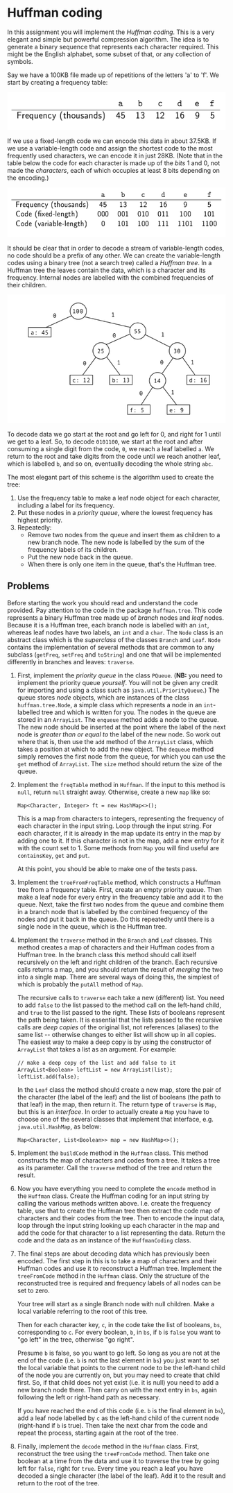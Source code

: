 # Huffman coding

In this assignment you will implement the *Huffman coding*. This is a
very elegant and simple but powerful compression algorithm. The idea
is to generate a binary sequence that represents each character
required. This might be the English alphabet, some subset of that, or
any collection of symbols.

Say we have a 100KB file made up of repetitions of the letters 'a' to 'f'.
We start by creating a frequency table:

![Frequency table](etc/images/ftable.png)

If we use a fixed-length code we can encode this data in about
37.5KB. If we use a variable-length code and assign the shortest code
to the most frequently used characters, we can encode it in just
28KB. (Note that in the table below the code for each character is
made up of the *bits* 1 and 0, not made the *characters*, each of
which occupies at least 8 bits depending on the encoding.)

![Fixed and variable length codes](etc/images/codes.png)

It should be clear that in order to decode a stream of variable-length
codes, no code should be a prefix of any other.  We can create the
variable-length codes using a binary tree (not a search tree) called a
*Huffman tree*. In a Huffman tree the leaves contain the data, which
is a character and its frequency. Internal nodes are labelled with the
combined frequencies of their children.

![Fixed and variable length codes](etc/images/htree.png)

To decode data we go start at the root and go left for 0, and right
for 1 until we get to a leaf. So, to decode `0101100`, we start at the
root and after consuming a single digit from the code, `0`, we reach a
leaf labelled `a`. We return to the root and take digits from the code
until we reach another leaf, which is labelled `b`, and so on,
eventually decoding the whole string `abc`.

The most elegant part of this scheme is the algorithm used to create the tree:

1. Use the frequency table to make a leaf node object for each character, including a label
for its frequency.
2. Put these nodes in a *priority queue*, where the lowest
frequency has highest priority.
3. Repeatedly:
    - Remove two nodes from the queue and insert them as children
to a new branch node. The new node is labelled by the sum of the frequency labels of its children.
    - Put the new node back in the queue.
    - When there is only one item in the queue, that's the Huffman
tree.

## Problems

Before starting the work you should read and understand the code provided. Pay
attention to the code in the package `huffman.tree`. This code represents a binary 
Huffman tree made up of *branch* nodes and *leaf* nodes. Because it is a Huffman tree,
each branch node is labelled with an `int`, whereas leaf nodes have two labels, an 
`int` and a `char`. The `Node` class is an abstract class which is the *superclass* 
of the classes `Branch` and `Leaf`. `Node` contains the implementation of several 
methods that are common to any subclass (`getFreq`, `setFreq` and `toString`) and 
one that will be implemented differently in branches and leaves: `traverse`.

1. First, implement the *priority queue* in the class
`PQueue`. (**NB:** you need to implement the priority queue
*yourself*. You will not be given any credit for importing and using a
class such as `java.util.PriorityQueue`.) The queue stores *node* objects, which are 
instances of the class `huffman.tree.Node`, a simple class which represents a 
node in an `int`-labelled tree and which is written for you. The nodes 
in the queue are stored in an `ArrayList`. The `enqueue` method adds a node to the
queue. The new node should be inserted at the point where the
label of the next node is *greater than or equal to* the label of the new
node. So work out where that is, then use the `add` method of the
`ArrayList` class, which takes a position at which to add the new
object. The `dequeue` method simply removes the first node from the
queue, for which you can use the `get` method of `ArrayList`. The
`size` method should return the size of the queue.
 
2. Implement the `freqTable` method in `Huffman`. If the input to
 this method is `null`, return `null` straight away.  Otherwise,
 create a new `map` like so:
 
   ```
   Map<Character, Integer> ft = new HashMap<>();
   ``` 
    
   This is a map from characters to integers, representing the frequency of each character in the input string. 
   Loop through the input string. For each character, if it is already in the map update its entry in the map by 
   adding one to it. If this character is not in the map, add a new entry for it with the count set to 1. Some 
   methods from `Map` you will find useful are `containsKey`, `get` and `put`.
    
   At this point, you should be able to make one of the tests pass.
    
3. Implement the `treeFromFreqTable` method, which constructs a Huffman tree from a frequency table. First, create an 
 empty priority queue. Then make a leaf node for every entry in the frequency table and add it to the queue. Next, take 
 the first two nodes from the queue and combine them in a branch node that is labelled by the combined frequency of the 
 nodes and put it back in the queue. Do this repeatedly until there is a single node in the queue, which is the Huffman 
 tree.
 
4. Implement the `traverse` method in the `Branch` and `Leaf` classes. This method creates a map of characters and 
 their Huffman codes from a Huffman tree. In the branch class this method should call itself recursively on the left and 
 right children of the branch. Each recursive calls returns a map, and you should return the result of *merging* the two
into a single map. There are several ways of doing this, the simplest of which is probably the `putAll` method of `Map`. 

   The recursive calls to `traverse` each take a new (different) list. You need to add `false` to the list passed to the 
method call on the left-hand child, and `true` to the list passed to the right. These lists of booleans represent the 
path being taken. It is essential that the lists passed to the recursive calls are *deep copies* of the original list, 
not references (aliases) to the same list -- otherwise changes to either list will show up in all copies. The easiest 
way to make a deep copy is by using the constructor of `ArrayList` that takes a list as an argument. For example:
 
   ```
   // make a deep copy of the list and add false to it
   ArrayList<Boolean> leftList = new ArrayList(list);
   leftList.add(false);
   ```
 
    In the `Leaf` class the method should create a new map, store the pair of the character (the label of the leaf) 
and the list of booleans (the path to that leaf) in the map, then return it. The return type of `traverse` is `Map`, but
this is an *interface*. In order to actually create a `Map` you have to choose one of the several classes that implement
that interface, e.g. `java.util.HashMap`, as below:

    ```
    Map<Character, List<Boolean>> map = new HashMap<>();
    ```
     
5. Implement the `buildCode` method in the `Huffman` class. This method constructs the map of characters and codes 
 from a tree. It takes a tree as its parameter. Call the `traverse` method 
of the tree and return the result. 
 
6. Now you have everything you need to complete the `encode` method in the `Huffman` class. Create the Huffman coding 
 for an input string by calling the various methods written above. I.e. create the frequency table, use that to create 
 the Huffman tree then extract the code map of characters and their codes from the tree. Then to encode the input data, 
 loop through the input string looking up each character in the map and add the code for that character to a list 
   representing the data. Return the code and the data as an instance of the `HuffmanCoding` class.
 
7. The final steps are about decoding data which has previously been encoded. The first step in this is to take a map
 of characters and their Huffman codes and use it to reconstruct a Huffman tree. Implement the `treeFromCode` method in
 the `Huffman` class. Only the structure of the reconstructed 
 tree is required and frequency labels of all nodes can be set to zero. 
 
    Your tree will start as a single Branch node with null children. Make a local 
    variable referring to the root of this tree.
                           
    Then for each character key, `c`, in the code take the list of booleans, `bs`, corresponding to `c`. For every 
    boolean, `b`, in `bs`, if `b` is `false` you want to "go 
    left" in the tree, otherwise "go right".
                           
    Presume `b` is false, so you want to go left. So long as you are not at the end of the code (i.e. `b` is not the
    last element in `bs`) you just want to set the local variable that points to the 
    current node to be the left-hand child of the node you are currently on, but you may need
    to create that child first. So, if that child does not yet exist (i.e. 
    it is null) you need to add a new branch node there. Then carry on with the next entry in `bs`, again
    following the left or right-hand path as necessary.
                           
    If you have reached the end of this code (i.e. `b` is the final element in `bs`), add a leaf node labelled by `c` 
   as the left-hand child of the current node (right-hand if `b` is true). Then take the next char from the code and 
   repeat the process, starting again at the root of the tree.
     
8. Finally, implement the `decode` method in the `Huffman` class. First, reconstruct the tree using the `treeFromCode`
 method. Then take one boolean at a time from the data and use it to traverse the tree by going left for `false`, right 
 for `true`. Every time you reach a leaf you have decoded a single character (the label of the leaf). Add it to the 
 result and return to the root of the tree.
